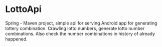 # LottoApi
Spring - Maven project, simple api for serving Android app for generating lottery combination.
Crawling lotto numbers, generate lotto number combinations.
Also check the number combinations in history of already happened.
